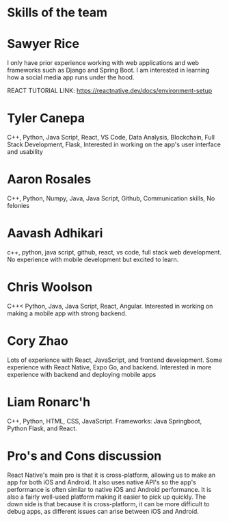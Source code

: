 # Skills of the team

# Sawyer Rice 

I only have prior experience working with web applications and web frameworks such as Django and Spring Boot. I am interested in learning how a social media app runs under the hood.

REACT TUTORIAL LINK: https://reactnative.dev/docs/environment-setup

# Tyler Canepa

C++, Python, Java Script, React, VS Code, Data Analysis, Blockchain, Full Stack Development, Flask, Interested in working on the app's user interface and usability

# Aaron Rosales

C++, Python, Numpy, Java, Java Script, Github, Communication skills, No felonies

# Aavash Adhikari

c++, python, java script, github, react, vs code, full stack web development. No experience with mobile development but excited to learn.

# Chris Woolson

C++< Python, Java, Java Script, React, Angular. Interested in working on making a mobile app with strong backend.

# Cory Zhao

Lots of experience with React, JavaScript, and frontend development. Some experience with React Native, Expo Go, and backend. Interested in more experience with backend and deploying mobile apps

# Liam Ronarc'h

C++, Python, HTML, CSS, JavaScript. Frameworks: Java Springboot, Python Flask, and React. 

# Pro's and Cons discussion
React Native's main pro is that it is cross-platform, allowing us to make an app for both iOS and Android. It also uses native API's so the app's performance is often similar to native iOS and Android performance. It is also a fairly well-used platform making it easier to pick up quickly. The down side is that because it is cross-platform, it can be more difficult to debug apps, as different issues can arise between iOS and Android. 
